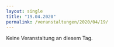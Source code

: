 ```yaml
---
layout: single
title: "19.04.2020"
permalink: /veranstaltungen/2020/04/19/
---
```


Keine Veranstaltung an diesem Tag.
